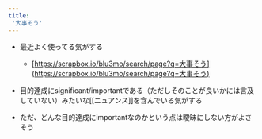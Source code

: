 ```yaml
---
title:
 '大事そう'
---
```


- 最近よく使ってる気がする
    - [https://scrapbox.io/blu3mo/search/page?q=大事そう](https://scrapbox.io/blu3mo/search/page?q=大事そう)
- 目的達成にsignificant/importantである（ただしそのことが良いかには言及していない）みたいな[[ニュアンス]]を含んでいる気がする

- ただ、どんな目的達成にimportantなのかという点は曖昧にしない方がよさそう
